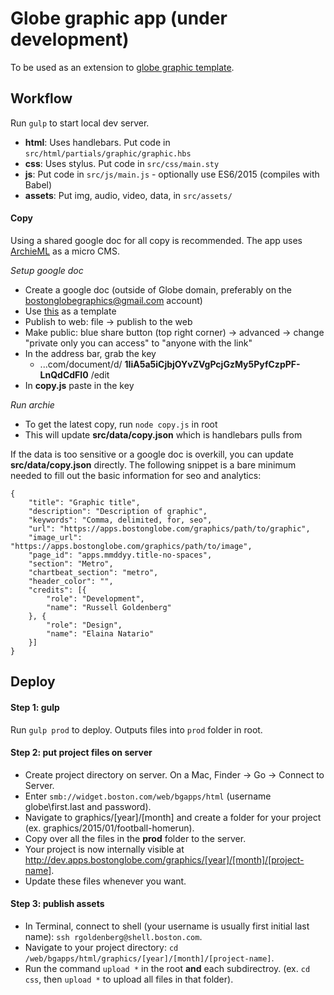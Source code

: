 # Globe graphic app (under development)

To be used as an extension to [globe graphic template](https://github.com/russellgoldenberg/globe-graphic-template).

## Workflow
Run `gulp` to start local dev server.
- **html**: Uses handlebars. Put code in `src/html/partials/graphic/graphic.hbs`
- **css**: Uses stylus. Put code in `src/css/main.sty`
- **js**: Put code in `src/js/main.js` - optionally use ES6/2015 (compiles with Babel)
- **assets**: Put img, audio, video, data, in `src/assets/`

#### Copy
Using a shared google doc for all copy is recommended. The app uses [ArchieML](http://archieml.org) as a micro CMS.

*Setup google doc*
- Create a google doc (outside of Globe domain, preferably on the bostonglobegraphics@gmail.com account)
- Use [this](https://docs.google.com/document/d/1IiA5a5iCjbjOYvZVgPcjGzMy5PyfCzpPF-LnQdCdFI0/edit) as a template
- Publish to web: file -> publish to the web
- Make public: blue share button (top right corner) -> advanced -> change "private only you can access" to "anyone with the link"
- In the address bar, grab the key
	- ...com/document/d/ **1IiA5a5iCjbjOYvZVgPcjGzMy5PyfCzpPF-LnQdCdFI0** /edit
- In **copy.js** paste in the key

*Run archie*
- To get the latest copy, run `node copy.js` in root
- This will update **src/data/copy.json** which is handlebars pulls from

If the data is too sensitive or a google doc is overkill, you can update **src/data/copy.json** directly. The following snippet is a bare minimum needed to fill out the basic information for seo and analytics:

```
{
	"title": "Graphic title",
	"description": "Description of graphic",
	"keywords": "Comma, delimited, for, seo",
	"url": "https://apps.bostonglobe.com/graphics/path/to/graphic",
	"image_url": "https://apps.bostonglobe.com/graphics/path/to/image",
	"page_id": "apps.mmddyy.title-no-spaces",
	"section": "Metro",
	"chartbeat_section": "metro",
	"header_color": "",
	"credits": [{
		"role": "Development",
		"name": "Russell Goldenberg"
	}, {
		"role": "Design",
		"name": "Elaina Natario"
	}]
}
```

## Deploy
#### Step 1: gulp 
Run `gulp prod` to deploy. Outputs files into `prod` folder in root.

#### Step 2: put project files on server
- Create project directory on server. On a Mac, Finder -> Go -> Connect to Server.
- Enter `smb://widget.boston.com/web/bgapps/html` (username globe\first.last and password).
- Navigate to graphics/[year]/[month] and create a folder for your project (ex. graphics/2015/01/football-homerun).
- Copy over all the files in the **prod** folder to the server.
- Your project is now internally visible at http://dev.apps.bostonglobe.com/graphics/[year]/[month]/[project-name].
- Update these files whenever you want.

#### Step 3: publish assets
- In Terminal, connect to shell (your username is usually first initial last name): `ssh rgoldenberg@shell.boston.com`.
- Navigate to your project directory: `cd /web/bgapps/html/graphics/[year]/[month]/[project-name]`.
- Run the command `upload *` in the root **and** each subdirectroy. (ex. `cd css`, then `upload *` to upload all files in that folder).
